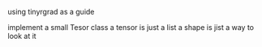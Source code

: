 using tinyrgrad as a guide

implement a small Tesor class
        a tensor is just a list 
        a shape is jist a way to look at it

